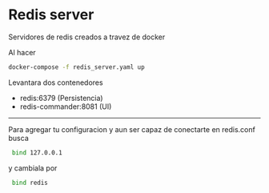 # Redis server

Servidores de redis creados a travez de docker

Al hacer

```bash
docker-compose -f redis_server.yaml up
```

Levantara dos contenedores

- redis:6379 (Persistencia)
- redis-commander:8081 (UI)

---

Para agregar tu configuracion y aun ser capaz de conectarte en redis.conf
busca 

```bash
 bind 127.0.0.1
```

y cambiala por

```bash
 bind redis
```
